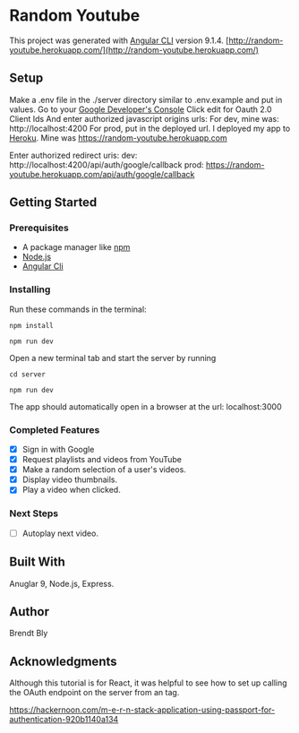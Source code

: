 # Random Youtube

This project was generated with [Angular CLI](https://github.com/angular/angular-cli) version 9.1.4.
[http://random-youtube.herokuapp.com/](http://random-youtube.herokuapp.com/)

## Setup

Make a .env file in the ./server directory similar to .env.example and put in values.
Go to your [Google Developer's Console](https://console.developers.google.com/)
Click edit for Oauth 2.0 Client Ids
And enter authorized javascript origins urls:
For dev, mine was: 
http://localhost:4200
For prod, put in the deployed url.  I deployed my app to [Heroku](https://www.heroku.com "Heroku's Homepage").  Mine was 
https://random-youtube.herokuapp.com

Enter authorized redirect uris: 
dev: 
http://localhost:4200/api/auth/google/callback
prod: 
https://random-youtube.herokuapp.com/api/auth/google/callback

## Getting Started

### Prerequisites

- A package manager like [npm](https://www.npmjs.com/)
- [Node.js](https://nodejs.org/en/)
- [Angular Cli](https://cli.angular.io/)


### Installing

Run these commands in the terminal:

```
npm install

npm run dev
```

Open a new terminal tab and start the server by running

```
cd server

npm run dev
```

The app should automatically open in a browser at the url: localhost:3000

### Completed Features

- [x] Sign in with Google
- [x] Request playlists and videos from YouTube
- [x] Make a random selection of a user's videos.
- [x] Display video thumbnails.
- [x] Play a video when clicked.

### Next Steps

- [ ] Autoplay next video.

## Built With

Anuglar 9, Node.js, Express.

## Author

Brendt Bly

## Acknowledgments

Although this tutorial is for React, it was helpful to see how to set up calling the OAuth endpoint on the server from
an <a> tag.

https://hackernoon.com/m-e-r-n-stack-application-using-passport-for-authentication-920b1140a134
